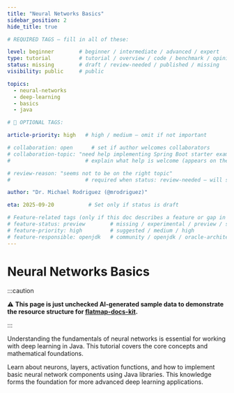 ```yaml
---
title: "Neural Networks Basics"
sidebar_position: 2
hide_title: true

# REQUIRED TAGS — fill in all of these:

level: beginner        # beginner / intermediate / advanced / expert
type: tutorial         # tutorial / overview / code / benchmark / opinion / api-doc
status: missing        # draft / review-needed / published / missing
visibility: public     # public

topics:
  - neural-networks
  - deep-learning
  - basics
  - java

# 🧩 OPTIONAL TAGS:

article-priority: high   # high / medium — omit if not important

# collaboration: open      # set if author welcomes collaborators
# collaboration-topic: "need help implementing Spring Boot starter examples"  
#                        # explain what help is welcome (appears on the dashboard & collab page)

# review-reason: "seems not to be on the right topic"
#                        # required when status: review-needed — will show on the article and in the dashboard

author: "Dr. Michael Rodriguez (@mrodriguez)"

eta: 2025-09-20           # Set only if status is draft

# Feature-related tags (only if this doc describes a feature or gap in Java+AI):
# feature-status: preview        # missing / experimental / preview / stable / specified
# feature-priority: high         # suggested / medium / high
# feature-responsible: openjdk   # community / openjdk / oracle-architects / jsr / vendor:redhat / project-lead:<name>
---
```


# Neural Networks Basics

:::caution

⚠️ **This page is just unchecked AI-generated sample data to demonstrate the resource structure for [flatmap-docs-kit](https://github.com/lizeraes/flatmap-docs-kit).**

:::

Understanding the fundamentals of neural networks is essential for working with deep learning in Java. This tutorial covers the core concepts and mathematical foundations.

Learn about neurons, layers, activation functions, and how to implement basic neural network components using Java libraries. This knowledge forms the foundation for more advanced deep learning applications. 